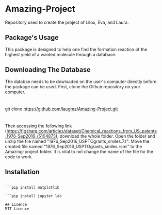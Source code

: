 # Amazing-Project
Repository used to create the project of Lilou, Eva, and Laura.

##  Package's Usage
This package is designed to help one find the formation reaction of the highest yield of a wanted molecule through a database.

## Downloading The Database
The databse needs to be dowloaded on the user's computer directly before the package can be used.
First, clone the Github repository on your computer.
#
git clone https://github.com/laugmz/Amazing-Project.git
#
Then accessing the following link (https://figshare.com/articles/dataset/Chemical_reactions_from_US_patents_1976-Sep2016_/5104873), download the whole folder.
Open the folder and unzip the file named "1976_Sep2016_USPTOgrants_smiles.7z". Move the created file named "1976_Sep2016_USPTOgrants_smiles.rsmi" to the Amazing-project folder. 
It is vital to not change the name of the file for the code to work.

## Installation
```pip install pandas==2.1.4

```pip install matplotlib

```pip install jupyter lab

## Licence 
MIT Licence

